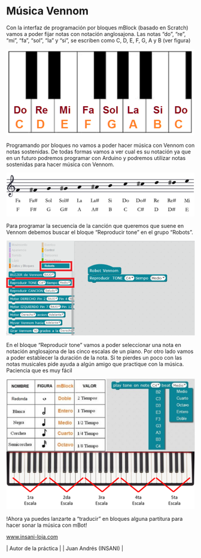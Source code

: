 # Música  Vennom

Con la interfaz de programación por bloques mBlock (basado en Scratch) vamos a poder fijar notas con notación anglosajona. Las notas “do”, “re”, “mi”, “fa”, “sol”, “la” y “si”, se escriben como C, D, E, F, G, A y B (ver figura)

![notación anglosajona Buzzer](https://github.com/jandrs300/Bloques_M/blob/master/ejemplos_vennom/Version_2/musica_con_Vennom/Notacion_anglosajona.PNG)

Programando por bloques no vamos a poder hacer música con Vennom con notas sostenidas. De todas formas vamos a ver cual es su notación ya que en un futuro podremos programar con Arduino y podremos utilizar notas sostenidas para hacer música con Vennom.

![notas Buzzer](https://github.com/jandrs300/Bloques_M/blob/master/ejemplos_vennom/Version_2/musica_con_Vennom/notas.PNG)

Para programar la secuencia de la canción que queremos que suene en Vennom debemos buscar el bloque “Reproducir tone” en el grupo “Robots”. 

![notas Buzzer](https://github.com/jandrs300/Bloques_M/blob/master/ejemplos_vennom/Version_2/musica_con_Vennom/bloque_tonos.png)

En el bloque “Reproducir tone” vamos a poder seleccionar una nota en notación anglosajona de las cinco escalas de un piano. Por otro lado vamos a poder establecer la duración de la nota. Si te pierdes un poco con las notas musicales pide ayuda a algún amigo que practique con la música. Paciencia que es muy fácil

![escalas Buzzer](https://github.com/jandrs300/Bloques_M/blob/master/ejemplos_vennom/Version_2/musica_con_Vennom/escalas.png)

!Ahora ya puedes lanzarte a “traducir” en bloques alguna partitura para hacer sonar la música con mBot!


www.insani-loja.com

| Autor de la práctica |
| Juan Andrés (INSANI) |



